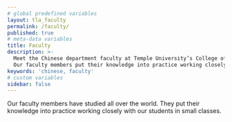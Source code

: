 ```yaml
---
# global predefined variables
layout: tla_faculty
permalink: /faculty/
published: true
# meta-data variables
title: Faculty
description: >-
  Meet the Chinese department faculty at Temple University’s College of Liberal Arts.
  Our faculty members put their knowledge into practice working closely with our students in small classes.
keywords: 'chinese, faculty'
# custom variables
sidebar: false
---
```

Our faculty members have studied all over the world. They put their knowledge into practice working closely with our students in small classes.
